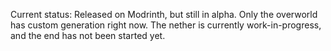 Current status: Released on Modrinth, but still in alpha. Only the overworld has custom generation right now. The nether is currently work-in-progress, and the end has not been started yet.